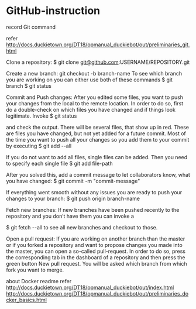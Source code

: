 # GitHub-instruction
record Git command

refer http://docs.duckietown.org/DT18/opmanual_duckiebot/out/preliminaries_git.html

Clone a repository:
$ git clone git@github.com:USERNAME/REPOSITORY.git

Create a new branch:
git checkout -b branch-name
To see which branch you are working on you can either use both of these commands
$ git branch
$ git status

Commit and Push changes:
After you edited some files, you want to push your changes from the local to the remote location. In order to do so, first do a double-check on which files you have changed and if things look legitimate. Invoke
$ git status

and check the output. There will be several files, that show up in red. These are files you have changed, but not yet added for a future commit. Most of the time you want to push all your changes so you add them to your commit by executing
$ git add --all

If you do not want to add all files, single files can be added. Then you need to specify each single file
$ git add file-path

After you solved this, add a commit message to let collaborators know, what you have changed:
$ git commit -m "commit-message"

If everything went smooth without any issues you are ready to push your changes to your branch:
$ git push origin branch-name

Fetch new branches:
If new branches have been pushed recently to the repository and you don’t have them you can invoke a

$ git fetch --all
to see all new branches and checkout to those.

Open a pull request:
If you are working on another branch than the master or if you forked a repository and want to propose changes you made into the master, you can open a so-called pull-request. In order to do so, press the corresponding tab in the dashboard of a repository and then press the green button New pull request. You will be asked which branch from which fork you want to merge.

about Docker readme refer 
http://docs.duckietown.org/DT18/opmanual_duckiebot/out/index.html 
http://docs.duckietown.org/DT18/opmanual_duckiebot/out/preliminaries_docker_basics.html
